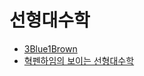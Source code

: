 # 선형대수학

- [3Blue1Brown](https://www.youtube.com/watch?v=fNk_zzaMoSs&list=PLZHQObOWTQDPD3MizzM2xVFitgF8hE_ab)
- [혁펜하임의 보이는 선형대수학](https://www.youtube.com/watch?v=7vV2SF8DyQE&list=PL_iJu012NOxdZDxoGsYidMf2_bERIQaP0)

